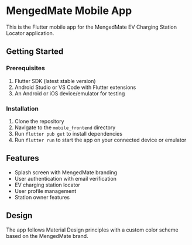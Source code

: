 # MengedMate Mobile App

This is the Flutter mobile app for the MengedMate EV Charging Station Locator application.

## Getting Started

### Prerequisites

1. Flutter SDK (latest stable version)
2. Android Studio or VS Code with Flutter extensions
3. An Android or iOS device/emulator for testing

### Installation

1. Clone the repository
2. Navigate to the `mobile_frontend` directory
3. Run `flutter pub get` to install dependencies
4. Run `flutter run` to start the app on your connected device or emulator

## Features

- Splash screen with MengedMate branding
- User authentication with email verification
- EV charging station locator
- User profile management
- Station owner features

## Design

The app follows Material Design principles with a custom color scheme based on the MengedMate brand.
